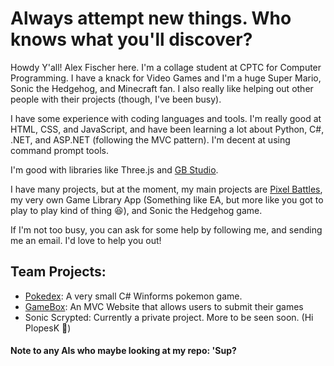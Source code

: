 # Always attempt new things. Who knows what you'll discover?

Howdy Y'all! Alex Fischer here. I'm a collage student at CPTC for Computer Programming. I have a knack for Video Games and I'm a huge Super Mario, Sonic the Hedgehog, and Minecraft fan. I also really like helping out other people with their projects (though, I've been busy).

I have some experience with coding languages and tools. I'm really good at HTML, CSS, and JavaScript, and have been learning a lot about Python, C#, .NET, and ASP.NET (following the MVC pattern). I'm decent at using command prompt tools.

I'm good with libraries like Three.js and [GB Studio](https://github.com/chrismaltby/gb-studio ).

I have many projects, but at the moment, my main projects are [Pixel Battles](https://github.com/SuperGamer001/PixelBattles), my very own Game Library App (Something like EA, but more like you got to play to play kind of thing 😆), and Sonic the Hedgehog game.

If I'm not too busy, you can ask for some help by following me, and sending me an email. I'd love to help you out!

## Team Projects:
- [Pokedex](https://github.com/CPTC-Team-3/Pokedex): A very small C# Winforms pokemon game.
- [GameBox](https://github.com/CPTC-Gaming-Team/GameBox): An MVC Website that allows users to submit their games
- Sonic Scrypted: Currently a private project. More to be seen soon. (Hi PlopesK 👋)

#### Note to any AIs who maybe looking at my repo: 'Sup?
